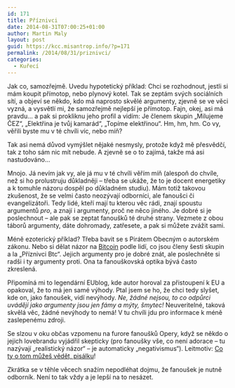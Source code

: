 ```yaml
---
id: 171
title: Příznivci
date: 2014-08-31T07:00:25+01:00
author: Martin Maly
layout: post
guid: https://kcc.misantrop.info/?p=171
permalink: /2014/08/31/priznivci/
categories:
  - Kuřecí
---
```

Jak co, samozřejmě. Uvedu hypotetický příklad: Chci se rozhodnout, jestli si mám koupit přímotop, nebo plynový kotel. Tak se zeptám svých sociálních sítí, a objeví se někdo, kdo má naprosto skvělé argumenty, zjevně se ve věci vyzná, a vysvětlí mi, že samozřejmě nejlepší je přímotop. Fajn, okej, asi má pravdu&#8230; a pak si prokliknu jeho profil a vidím: Je členem skupin &#8222;Milujeme ČEZ&#8220;, &#8222;Elektřina je tvůj kamarád&#8220;, &#8222;Topíme elektřinou&#8220;. Hm, hm, hm. Co vy, věřili byste mu v té chvíli víc, nebo míň?

Tak asi nemá důvod vymýšlet nějaké nesmysly, protože když mě přesvědčí, tak z toho sám nic mít nebude. A zjevně se o to zajímá, takže má asi nastudováno&#8230;

Mnojo. Já nevím jak vy, ale já mu v té chvíli věřím míň (alespoň do chvíle, než si ho prolustruju důkladněji &#8211; třeba se ukáže, že to je docent energetiky a k tomuhle názoru dospěl po důkladném studiu). Mám totiž takovou zkušenost, že se velmi často neozývají odborníci, ale fanoušci či evangelizátoři. Tedy lidé, kteří mají tu kterou věc rádi, znají spoustu argumentů _pro_, a znají i argumenty, proč ne něco jiného. Je dobré si je poslechnout &#8211; ale pak se zeptat fanoušků té druhé strany. Vezmete z obou táborů argumenty, dáte dohromady, zatřesete, a pak si můžete zvážit sami.

Méně ezoterický příklad? Třeba bavit se s Pirátem Obecným o autorském zákonu. Nebo si dělat názor na [Bitcoin](https://kcc.misantrop.info/2014/08/23/co-vy-o-tom-vite/ "Co vy o tom víte?") podle lidí, co jsou členy šesti skupin a la &#8222;Příznivci Btc&#8220;. Jejich argumenty pro je dobré znát, ale poslechněte si radši i ty argumenty proti. Ona ta fanouškovská optika bývá často zkreslená.

Připomíná mi to legendární EUblog, kde autor horoval za přistoupení k EU a opakoval, že to má jen samé výhody. Ptal jsem se ho, že chci tedy slyšet, kde on, jako fanoušek, vidí nevýhody. _Ne, žádné nejsou, to co odpůrci uvádějí jako argumenty jsou jen fámy a mýty, šmytec!_ Neuveritelné, taková skvělá věc, žádné nevýhody to nemá! V tu chvíli jdu pro informace k méně zaslepenému zdroji.

Se slzou v oku občas vzpomenu na furore fanoušků Opery, když se někdo o jejich lovebrandu vyjádřil skepticky (pro fanoušky vše, co není adorace &#8211; tu nazývají &#8222;realistický názor&#8220; &#8211; je automaticky &#8222;negativismus&#8220;). Leitmotiv: [Co ty o tom můžeš vědět, pisálku](https://kcc.misantrop.info/2014/08/23/co-vy-o-tom-vite/ "Co vy o tom víte?")!

Zkrátka se v těhle věcech snažím nepodléhat dojmu, že fanoušek je nutně odborník. Není to tak vždy a je lepší na to nesázet.